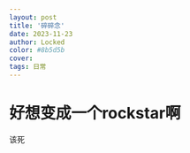 ```yaml
---
layout: post
title: '碎碎念'
date: 2023-11-23
author: Locked
color: #8b5d5b
cover: 
tags: 日常
---
```


# 好想变成一个rockstar啊

该死